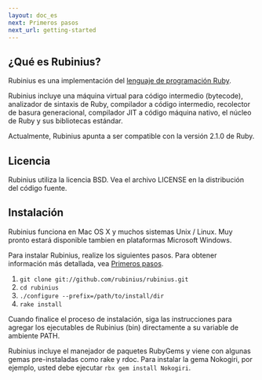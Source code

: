 ```yaml
---
layout: doc_es
next: Primeros pasos
next_url: getting-started
---
```


## ¿Qué es Rubinius?

Rubinius es una implementación del [lenguaje de programación Ruby](http://ruby-lang.org/es/).

Rubinius incluye una máquina virtual para código intermedio (bytecode), analizador de
sintaxis de Ruby, compilador a código intermedio, recolector de basura generacional,
compilador JIT a código máquina nativo, el núcleo de Ruby y sus bibliotecas estándar.

Actualmente, Rubinius apunta a ser compatible con la versión 2.1.0 de Ruby.


## Licencia

Rubinius utiliza la licencia BSD. Vea el archivo LICENSE en la
distribución del código fuente.


## Instalación

Rubinius funciona en Mac OS X y muchos sistemas Unix / Linux. Muy
pronto estará disponible tambien en plataformas Microsoft Windows.

Para instalar Rubinius, realize los siguientes pasos. Para obtener información
más detallada, vea [Primeros pasos](/doc/es/getting-started/).

1. `git clone git://github.com/rubinius/rubinius.git`
1. `cd rubinius`
1. `./configure --prefix=/path/to/install/dir`
1. `rake install`

Cuando finalice el proceso de instalación, siga las instrucciones para agregar
los ejecutables de Rubinius (bin) directamente a su variable de
ambiente PATH.

Rubinius incluye el manejador de paquetes RubyGems y viene con algunas
gemas pre-instaladas como rake y rdoc. Para instalar la gema Nokogiri, por
ejemplo, usted debe ejecutar `rbx gem install Nokogiri`.
